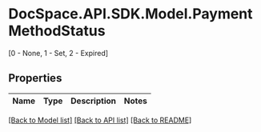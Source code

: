 # DocSpace.API.SDK.Model.PaymentMethodStatus
[0 - None, 1 - Set, 2 - Expired]

## Properties

Name | Type | Description | Notes
------------ | ------------- | ------------- | -------------

[[Back to Model list]](../README.md#documentation-for-models) [[Back to API list]](../README.md#documentation-for-api-endpoints) [[Back to README]](../README.md)

